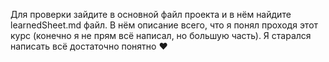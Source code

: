 Для проверки зайдите в основной файл проекта и в нём найдите learnedSheet.md файл. В нём описание всего, что я понял проходя этот курс (конечно я не прям всё написал, но большую часть).
Я старался написать всё достаточно понятно ❤️
